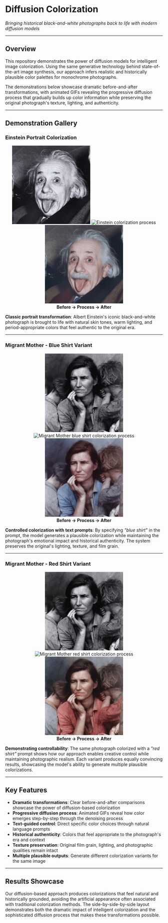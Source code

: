 # Diffusion Colorization

*Bringing historical black-and-white photographs back to life with modern diffusion models*

---

## Overview

This repository demonstrates the power of diffusion models for intelligent image colorization. Using the same generative technology behind state-of-the-art image synthesis, our approach infers realistic and historically plausible color palettes for monochrome photographs.

The demonstrations below showcase dramatic before-and-after transformations, with animated GIFs revealing the progressive diffusion process that gradually builds up color information while preserving the original photograph's texture, lighting, and authenticity.

---

## Demonstration Gallery

### Einstein Portrait Colorization

<div align="center">
  <img src="assets/einstein_before.jpg" alt="Einstein before colorization" width="250px" />
  <img src="assets/einstein.gif" alt="Einstein colorization process" width="250px" />
  <img src="assets/einstein_after.jpg" alt="Einstein after colorization" width="250px" />
</div>

<div align="center">
  <strong>Before → Process → After</strong>
</div>

**Classic portrait transformation**: Albert Einstein's iconic black-and-white photograph is brought to life with natural skin tones, warm lighting, and period-appropriate colors that feel authentic to the original era.

---

### Migrant Mother - Blue Shirt Variant

<div align="center">
  <img src="assets/migrant_mother_blue_shirt_before.jpg" alt="Migrant Mother before colorization" width="250px" />
  <img src="assets/migrant_mother_blue_shirt.gif" alt="Migrant Mother blue shirt colorization process" width="250px" />
  <img src="assets/migrant_mother_blue_shirt_after.jpg" alt="Migrant Mother with blue shirt after colorization" width="250px" />
</div>

<div align="center">
  <strong>Before → Process → After</strong>
</div>

**Controlled colorization with text prompts**: By specifying *"blue shirt"* in the prompt, the model generates a plausible colorization while maintaining the photograph's emotional impact and historical authenticity. The system preserves the original's lighting, texture, and film grain.

---

### Migrant Mother - Red Shirt Variant

<div align="center">
  <img src="assets/migrant_mother_red_shirt_before.jpg" alt="Migrant Mother before colorization" width="250px" />
  <img src="assets/migrant_mother_red_shirt.gif" alt="Migrant Mother red shirt colorization process" width="250px" />
  <img src="assets/migrant_mother_red_shirt_after.jpg" alt="Migrant Mother with red shirt after colorization" width="250px" />
</div>

<div align="center">
  <strong>Before → Process → After</strong>
</div>

**Demonstrating controllability**: The same photograph colorized with a *"red shirt"* prompt shows how our approach enables creative control while maintaining photographic realism. Each variant produces equally convincing results, showcasing the model's ability to generate multiple plausible colorizations.

---

## Key Features

- **Dramatic transformations**: Clear before-and-after comparisons showcase the power of diffusion-based colorization
- **Progressive diffusion process**: Animated GIFs reveal how color emerges step-by-step through the denoising process
- **Text-guided control**: Direct specific color choices through natural language prompts
- **Historical authenticity**: Colors that feel appropriate to the photograph's era and context
- **Texture preservation**: Original film grain, lighting, and photographic qualities remain intact
- **Multiple plausible outputs**: Generate different colorization variants for the same image

---

## Results Showcase

Our diffusion-based approach produces colorizations that feel natural and historically grounded, avoiding the artificial appearance often associated with traditional colorization methods. The side-by-side-by-side layout demonstrates both the dramatic impact of intelligent colorization and the sophisticated diffusion process that makes these transformations possible.
